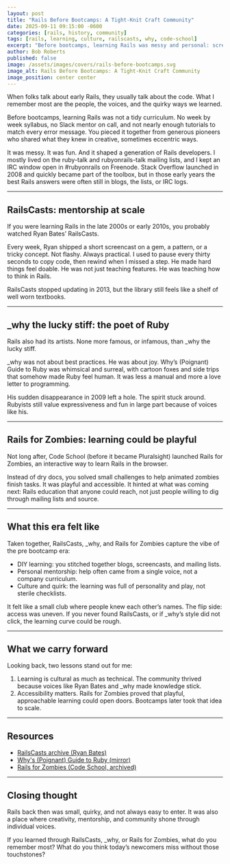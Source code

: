 ```yaml
---
layout: post
title: "Rails Before Bootcamps: A Tight‑Knit Craft Community"
date: 2025-09-11 09:15:00 -0600
categories: [rails, history, community]
tags: [rails, learning, culture, railscasts, why, code-school]
excerpt: "Before bootcamps, learning Rails was messy and personal: screencasts, mailing lists, and a few strong voices that made the craft stick."
author: Bob Roberts
published: false
image: /assets/images/covers/rails-before-bootcamps.svg
image_alt: Rails Before Bootcamps: A Tight‑Knit Craft Community
image_position: center center
---
```


When folks talk about early Rails, they usually talk about the code. What I remember most are the people, the voices, and the quirky ways we learned.

Before bootcamps, learning Rails was not a tidy curriculum. No week by week syllabus, no Slack mentor on call, and not nearly enough tutorials to match every error message. You pieced it together from generous pioneers who shared what they knew in creative, sometimes eccentric ways.

It was messy. It was fun. And it shaped a generation of Rails developers.
I mostly lived on the ruby-talk and rubyonrails-talk mailing lists, and I kept an IRC window open in #rubyonrails on Freenode. Stack Overflow launched in 2008 and quickly became part of the toolbox, but in those early years the best Rails answers were often still in blogs, the lists, or IRC logs.

---

## RailsCasts: mentorship at scale

If you were learning Rails in the late 2000s or early 2010s, you probably watched Ryan Bates’ RailsCasts.

Every week, Ryan shipped a short screencast on a gem, a pattern, or a tricky concept. Not flashy. Always practical. I used to pause every thirty seconds to copy code, then rewind when I missed a step. He made hard things feel doable. He was not just teaching features. He was teaching how to think in Rails.

RailsCasts stopped updating in 2013, but the library still feels like a shelf of well worn textbooks.

---

## \_why the lucky stiff: the poet of Ruby

Rails also had its artists. None more famous, or infamous, than \_why the lucky stiff.

\_why was not about best practices. He was about joy. Why’s (Poignant) Guide to Ruby was whimsical and surreal, with cartoon foxes and side trips that somehow made Ruby feel human. It was less a manual and more a love letter to programming.

His sudden disappearance in 2009 left a hole. The spirit stuck around. Rubyists still value expressiveness and fun in large part because of voices like his.

---

## Rails for Zombies: learning could be playful

Not long after, Code School (before it became Pluralsight) launched Rails for Zombies, an interactive way to learn Rails in the browser.

Instead of dry docs, you solved small challenges to help animated zombies finish tasks. It was playful and accessible. It hinted at what was coming next: Rails education that anyone could reach, not just people willing to dig through mailing lists and source.

---

## What this era felt like

Taken together, RailsCasts, \_why, and Rails for Zombies capture the vibe of the pre bootcamp era:

- DIY learning: you stitched together blogs, screencasts, and mailing lists.
- Personal mentorship: help often came from a single voice, not a company curriculum.
- Culture and quirk: the learning was full of personality and play, not sterile checklists.

It felt like a small club where people knew each other’s names. The flip side: access was uneven. If you never found RailsCasts, or if \_why’s style did not click, the learning curve could be rough.

---

## What we carry forward

Looking back, two lessons stand out for me:

1. Learning is cultural as much as technical. The community thrived because voices like Ryan Bates and \_why made knowledge stick.
2. Accessibility matters. Rails for Zombies proved that playful, approachable learning could open doors. Bootcamps later took that idea to scale.

---

## Resources

- [RailsCasts archive (Ryan Bates)](http://railscasts.com/)
- [Why's (Poignant) Guide to Ruby (mirror)](https://poignant.guide/)
- [Rails for Zombies (Code School, archived)](https://web.archive.org/web/*/http://railsforzombies.org)

---

## Closing thought

Rails back then was small, quirky, and not always easy to enter. It was also a place where creativity, mentorship, and community shone through individual voices.

If you learned through RailsCasts, \_why, or Rails for Zombies, what do you remember most? What do you think today’s newcomers miss without those touchstones?
